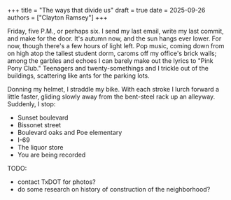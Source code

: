 +++
title = "The ways that divide us"
draft = true
date = 2025-09-26
authors = ["Clayton Ramsey"]
+++

Friday, five P.M., or perhaps six.
I send my last email, write my last commit, and make for the door.
It's autumn now, and the sun hangs ever lower.
For now, though there's a few hours of light left.
Pop music, coming down from on high atop the tallest student dorm, caroms off my office's brick walls; among the garbles and echoes I can barely make out the lyrics to "Pink Pony Club."
Teenagers and twenty-somethings and I trickle out of the buildings, scattering like ants for the parking lots.

Donning my helmet, I straddle my bike.
With each stroke I lurch forward a little faster, gliding slowly away from the bent-steel rack up an alleyway.
Suddenly, I stop:

- Sunset boulevard
- Bissonet street
- Boulevard oaks and Poe elementary
- I-69
- The liquor store
- You are being recorded

TODO:

- contact TxDOT for photos?
- do some research on history of construction of the neighborhood?
